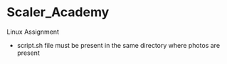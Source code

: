 # Scaler_Academy
Linux Assignment

- script.sh file must be present in the same directory where photos are present
